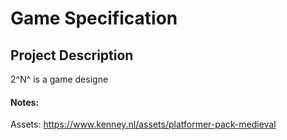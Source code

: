 # Game Specification
## Project Description
2^N^ is a game designe
#### Notes:
Assets: https://www.kenney.nl/assets/platformer-pack-medieval
<!--stackedit_data:
eyJoaXN0b3J5IjpbMjI3NTk3NTQwLDExNzM3NjkxMjEsLTE3ND
Q4NTQyNjRdfQ==
-->